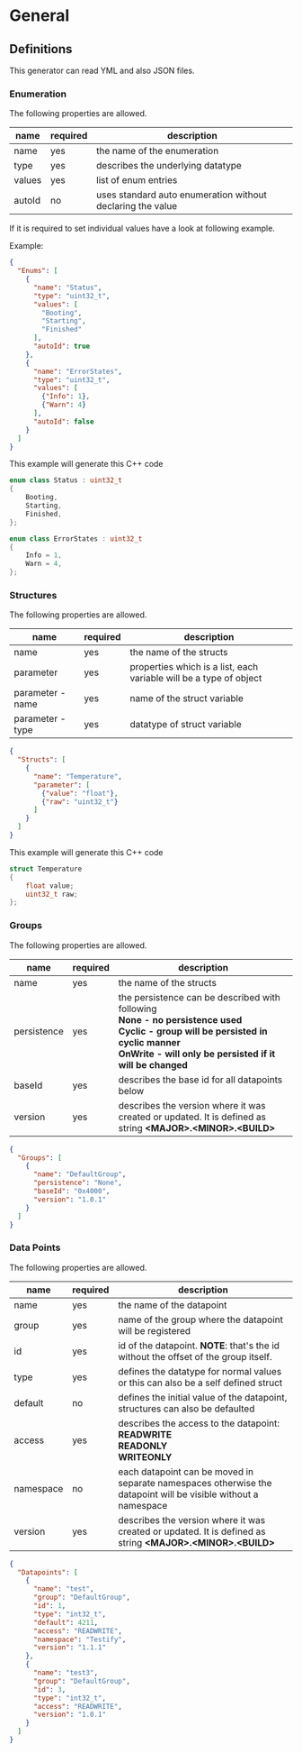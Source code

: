 # General

## Definitions

This generator can read YML and also JSON files.

### Enumeration

The following properties are allowed.

| name   | required | description                                                |
|--------|----------|------------------------------------------------------------|
| name   | yes      | the name of the enumeration                                |
| type   | yes      | describes the underlying datatype                          |
| values | yes      | list of enum entries                                       |
| autoId | no       | uses standard auto enumeration without declaring the value |

If it is required to set individual values have a look at following example.

Example:

```json
{
  "Enums": [
    {
      "name": "Status",
      "type": "uint32_t",
      "values": [
        "Booting",
        "Starting",
        "Finished"
      ],
      "autoId": true
    },
    {
      "name": "ErrorStates",
      "type": "uint32_t",
      "values": [
        {"Info": 1},
        {"Warn": 4}
      ],
      "autoId": false
    }
  ]
}
```

This example will generate this C++ code

```c++
enum class Status : uint32_t
{
    Booting,
    Starting,
    Finished,
};

enum class ErrorStates : uint32_t
{
    Info = 1,
    Warn = 4,
};
```

### Structures

The following properties are allowed.

| name             | required | description                                                        |
|------------------|----------|--------------------------------------------------------------------|
| name             | yes      | the name of the structs                                            |
| parameter        | yes      | properties which is a list, each variable will be a type of object |
| parameter - name | yes      | name of the struct variable                                        |
| parameter - type | yes      | datatype of struct variable                                        |

```json
{
  "Structs": [
    {
      "name": "Temperature",
      "parameter": [
        {"value": "float"},
        {"raw": "uint32_t"}
      ]
    }
  ]
}
```

This example will generate this C++ code

```c++
struct Temperature
{
    float value;
    uint32_t raw;
};
```

### Groups

The following properties are allowed.

| name        | required | description                                                                                                                                                                                         |
|-------------|----------|-----------------------------------------------------------------------------------------------------------------------------------------------------------------------------------------------------|
| name        | yes      | the name of the structs                                                                                                                                                                             |
| persistence | yes      | the persistence can be described with following<br/>**None - no persistence used<br/>Cyclic - group will be persisted in cyclic manner<br/>OnWrite - will only be persisted if it will be changed** |
| baseId      | yes      | describes the base id for all datapoints below                                                                                                                                                      |
| version     | yes      | describes the version where it was created or updated. It is defined as string **\<MAJOR>.\<MINOR>.\<BUILD>**                                                                                       |

```json
{
  "Groups": [
    {
      "name": "DefaultGroup",
      "persistence": "None",
      "baseId": "0x4000",
      "version": "1.0.1"
    }
  ]
}
```

### Data Points

The following properties are allowed.

| name        | required | description                                                                                                     |
|-------------|----------|-----------------------------------------------------------------------------------------------------------------|
| name        | yes      | the name of the datapoint                                                                                       |
| group       | yes      | name of the group where the datapoint will be registered                                                        |
| id          | yes      | id of the datapoint. **NOTE**: that's the id without the offset of the group itself.                            |
| type        | yes      | defines the datatype for normal values or this can also be a self defined struct                                |
| default     | no       | defines the initial value of the datapoint, structures can also be defaulted                                    |
| access      | yes      | describes the access to the datapoint:**<br/>READWRITE<br/>READONLY<br/>WRITEONLY**                             |
| namespace   | no       | each datapoint can be moved in separate namespaces otherwise the datapoint will be visible without a namespace  |
| version     | yes      | describes the version where it was created or updated. It is defined as string **\<MAJOR>.\<MINOR>.\<BUILD>**   |

```json
{
  "Datapoints": [
    {
      "name": "test",
      "group": "DefaultGroup",
      "id": 1,
      "type": "int32_t",
      "default": 4211,
      "access": "READWRITE",
      "namespace": "Testify",
      "version": "1.1.1"
    },
    {
      "name": "test3",
      "group": "DefaultGroup",
      "id": 3,
      "type": "int32_t",
      "access": "READWRITE",
      "version": "1.0.1"
    }
  ]
}

```
